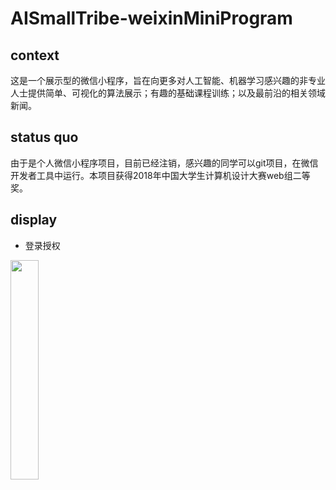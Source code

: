 # AISmallTribe-weixinMiniProgram

## context
这是一个展示型的微信小程序，旨在向更多对人工智能、机器学习感兴趣的非专业人士提供简单、可视化的算法展示；有趣的基础课程训练；以及最前沿的相关领域新闻。
## status quo
由于是个人微信小程序项目，目前已经注销，感兴趣的同学可以git项目，在微信开发者工具中运行。本项目获得2018年中国大学生计算机设计大赛web组二等奖。

## display
* 登录授权
<img src="https://puui.qpic.cn/fans_admin/0/3_914713125_1561997188319/0" width = 30% height = 30% >
